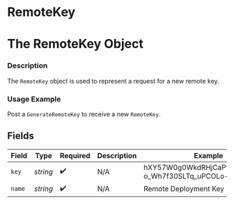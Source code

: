 # RemoteKey

# The RemoteKey Object
### Description
The `RemoteKey` object is used to represent a request for a new remote key.

### Usage Example
Post a `GenerateRemoteKey` to receive a new `RemoteKey`.


## Fields

| Field                                                  | Type                                                   | Required                                               | Description                                            | Example                                                |
| ------------------------------------------------------ | ------------------------------------------------------ | ------------------------------------------------------ | ------------------------------------------------------ | ------------------------------------------------------ |
| `key`                                                  | *string*                                               | :heavy_check_mark:                                     | N/A                                                    | hXY57W0g0WkdRHjCaPvwijK63fwfN-o_Wh7f30SLTq_uPCOLo-WFcA |
| `name`                                                 | *string*                                               | :heavy_check_mark:                                     | N/A                                                    | Remote Deployment Key 1                                |